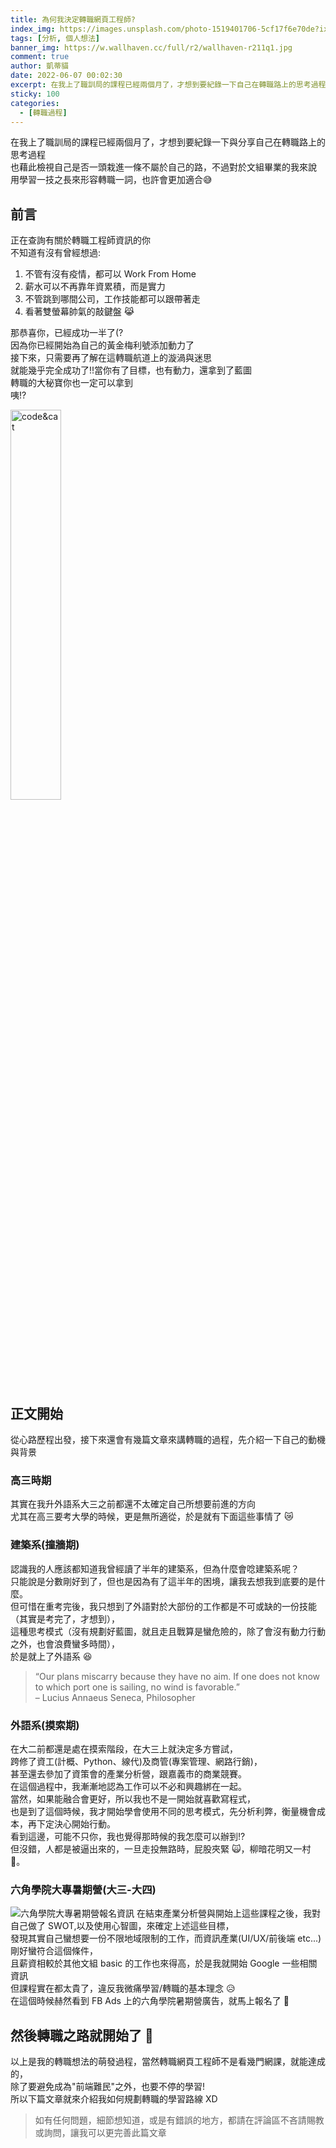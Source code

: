 ```yaml
---
title: 為何我決定轉職網頁工程師?
index_img: https://images.unsplash.com/photo-1519401706-5cf17f6e70de?ixlib=rb-1.2.1&ixid=MnwxMjA3fDB8MHxwaG90by1wYWdlfHx8fGVufDB8fHx8&auto=format&fit=crop&w=764&q=80
tags: [分析, 個人想法]
banner_img: https://w.wallhaven.cc/full/r2/wallhaven-r211q1.jpg
comment: true
author: 凱蒂貓
date: 2022-06-07 00:02:30
excerpt: 在我上了職訓局的課程已經兩個月了，才想到要紀錄一下自己在轉職路上的思考過程，也藉此檢視自己是否一頭栽進一條不屬於自己的路
sticky: 100
categories:
  - [轉職過程]
---
```


<style>
.fancybox{
    display:contents;
}

</style>
<div class="note note-success">在我上了職訓局的課程已經兩個月了，才想到要紀錄一下與分享自己在轉職路上的思考過程<br>也藉此檢視自己是否一頭栽進一條不屬於自己的路，不過對於文組畢業的我來說<br>用學習一技之長來形容<span class="highlight">轉職</span>一詞，也許會更加適合😅</div>

## 前言

<div class="d-flex flex-wrap align-items-center justify-content-between">
 <div>
正在查詢有關於轉職工程師資訊的你<br>
不知道有沒有曾經想過:
  <ol>
    <li>不管有沒有疫情，都可以 Work From Home</li>
    <li>薪水可以不再靠年資累積，而是實力</li>
    <li>不管跳到哪間公司，工作技能都可以跟帶著走</li>
    <li>看著雙螢幕帥氣的敲鍵盤 😹 </li>
  </ol>
   <p>那恭喜你，已經成功一半了(?<br>
因為你已經開始為自己的黃金梅利號添加動力了<br>
接下來，只需要再了解在這轉職航道上的漩渦與迷思<br>
就能幾乎完全成功了!!當你有了目標，也有動力，還拿到了藍圖<br>
轉職的大秘寶你也一定可以拿到<br>
咦!?</p>
 </div>
<img src="https://images.unsplash.com/photo-1634838080334-28befa9efe80?ixlib=rb-1.2.1&ixid=MnwxMjA3fDB8MHxwaG90by1wYWdlfHx8fGVufDB8fHx8&auto=format&fit=crop&w=687&q=80" alt="code&cat" style="width:40%;">
</div>



## 正文開始

從心路歷程出發，接下來還會有幾篇文章來講轉職的過程，先介紹一下自己的動機與背景

### 高三時期

其實在我升外語系大三之前都還不太確定自己所想要前進的方向<br>尤其在高三要考大學的時候，更是無所適從，於是就有下面這些事情了 😿

### 建築系(撞牆期)

認識我的人應該都知道我曾經讀了半年的建築系，但為什麼會唸建築系呢？<br>只能說是分數剛好到了，但也是因為有了這半年的困境，讓我去想我到底要的是什麼。<br>但可惜在重考完後，我只想到了外語對於大部份的工作都是不可或缺的一份技能（其實是考完了，才想到），<br>這種<span class="highlight">思考模式</span>（沒有規劃好藍圖，就且走且戰算是蠻危險的，除了會沒有動力行動之外，也會浪費蠻多時間），<br>於是就上了外語系 😆

> “Our plans miscarry because they have no aim. If one does not know to which port one is sailing, no wind is favorable.”<br>– Lucius Annaeus Seneca, Philosopher

### 外語系(摸索期)

在大二前都還是處在摸索階段，在大三上就決定多方嘗試，<br>跨修了資工(計概、Python、線代)及商管(專案管理、網路行銷)，<br>甚至還去參加了資策會的產業分析營，跟嘉義市的商業競賽。<br>在這個過程中，我漸漸地認為工作可以不必和興趣綁在一起。<br>當然，如果能融合會更好，所以我也不是一開始就喜歡寫程式，<br>也是到了這個時候，我才開始學會使用不同的思考模式，先分析利弊，衡量<span class="highlight">機會成本</span>，再下定決心開始行動。<br>看到這邊，可能不只你，我也覺得那時候的我怎麼可以辦到!?<br>但沒錯，人都是被逼出來的，一旦走投無路時，屁股夾緊 🙀，柳暗花明又一村 🐯。

### 六角學院大專暑期營(大三-大四)

![六角學院大專暑期營報名資訊](https://i.imgur.com/y8xTJSG.png)
在結束產業分析營與開始上這些課程之後，我對自己做了 <span class="highlight">SWOT,以及使用心智圖</span>，來確定上述這些目標，<br>發現其實自己蠻想要一份不限地域限制的工作，而資訊產業(UI/UX/前後端 etc...)剛好蠻符合這個條件，<br>且薪資相較於其他文組 basic 的工作也來得高，於是我就開始 Google 一些相關資訊<br>但課程實在都太貴了，違反我微痛學習/轉職的基本理念 😥<br>在這個時候赫然看到 FB Ads 上的六角學院暑期營廣告，就馬上報名了 🐤

## 然後轉職之路就開始了 💪

以上是我的轉職想法的萌發過程，當然轉職網頁工程師不是看幾門網課，就能達成的，<br>
除了要避免成為"前端難民"之外，也要不停的學習!<br>
所以下篇文章就來介紹我如何規劃轉職的學習路線 XD

> 如有任何問題，細節想知道，或是有錯誤的地方，都請在評論區不吝請賜教或詢問，讓我可以更完善此篇文章
